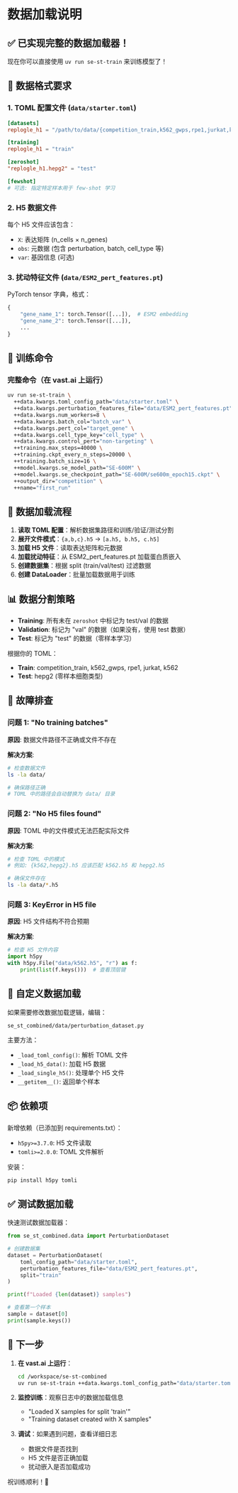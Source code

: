 # 数据加载说明

## ✅ 已实现完整的数据加载器！

现在你可以直接使用 `uv run se-st-train` 来训练模型了！

## 📁 数据格式要求

### 1. TOML 配置文件 (`data/starter.toml`)

```toml
[datasets]
replogle_h1 = "/path/to/data/{competition_train,k562_gwps,rpe1,jurkat,k562,hepg2}.h5"

[training]
replogle_h1 = "train"

[zeroshot]
"replogle_h1.hepg2" = "test"

[fewshot]
# 可选: 指定特定样本用于 few-shot 学习
```

### 2. H5 数据文件

每个 H5 文件应该包含：
- `X`: 表达矩阵 (n_cells × n_genes)
- `obs`: 元数据 (包含 perturbation, batch, cell_type 等)
- `var`: 基因信息 (可选)

### 3. 扰动特征文件 (`data/ESM2_pert_features.pt`)

PyTorch tensor 字典，格式：
```python
{
    "gene_name_1": torch.Tensor([...]),  # ESM2 embedding
    "gene_name_2": torch.Tensor([...]),
    ...
}
```

## 🚀 训练命令

### 完整命令（在 vast.ai 上运行）

```bash
uv run se-st-train \
  ++data.kwargs.toml_config_path="data/starter.toml" \
  ++data.kwargs.perturbation_features_file="data/ESM2_pert_features.pt" \
  ++data.kwargs.num_workers=8 \
  ++data.kwargs.batch_col="batch_var" \
  ++data.kwargs.pert_col="target_gene" \
  ++data.kwargs.cell_type_key="cell_type" \
  ++data.kwargs.control_pert="non-targeting" \
  ++training.max_steps=40000 \
  ++training.ckpt_every_n_steps=20000 \
  ++training.batch_size=16 \
  ++model.kwargs.se_model_path="SE-600M" \
  ++model.kwargs.se_checkpoint_path="SE-600M/se600m_epoch15.ckpt" \
  ++output_dir="competition" \
  ++name="first_run"
```

## 🔧 数据加载流程

1. **读取 TOML 配置**：解析数据集路径和训练/验证/测试分割
2. **展开文件模式**：`{a,b,c}.h5` → `[a.h5, b.h5, c.h5]`
3. **加载 H5 文件**：读取表达矩阵和元数据
4. **加载扰动特征**：从 ESM2_pert_features.pt 加载蛋白质嵌入
5. **创建数据集**：根据 split (train/val/test) 过滤数据
6. **创建 DataLoader**：批量加载数据用于训练

## 📊 数据分割策略

- **Training**: 所有未在 `zeroshot` 中标记为 test/val 的数据
- **Validation**: 标记为 "val" 的数据（如果没有，使用 test 数据）
- **Test**: 标记为 "test" 的数据（零样本学习）

根据你的 TOML：
- **Train**: competition_train, k562_gwps, rpe1, jurkat, k562
- **Test**: hepg2 (零样本细胞类型)

## 🐛 故障排查

### 问题 1: "No training batches"
**原因**: 数据文件路径不正确或文件不存在

**解决方案**:
```bash
# 检查数据文件
ls -la data/

# 确保路径正确
# TOML 中的路径会自动替换为 data/ 目录
```

### 问题 2: "No H5 files found"
**原因**: TOML 中的文件模式无法匹配实际文件

**解决方案**:
```bash
# 检查 TOML 中的模式
# 例如: {k562,hepg2}.h5 应该匹配 k562.h5 和 hepg2.h5

# 确保文件存在
ls -la data/*.h5
```

### 问题 3: KeyError in H5 file
**原因**: H5 文件结构不符合预期

**解决方案**:
```python
# 检查 H5 文件内容
import h5py
with h5py.File("data/k562.h5", "r") as f:
    print(list(f.keys()))  # 查看顶层键
```

## 📝 自定义数据加载

如果需要修改数据加载逻辑，编辑：
```
se_st_combined/data/perturbation_dataset.py
```

主要方法：
- `_load_toml_config()`: 解析 TOML 文件
- `_load_h5_data()`: 加载 H5 数据
- `_load_single_h5()`: 处理单个 H5 文件
- `__getitem__()`: 返回单个样本

## 📦 依赖项

新增依赖（已添加到 requirements.txt）：
- `h5py>=3.7.0`: H5 文件读取
- `tomli>=2.0.0`: TOML 文件解析

安装：
```bash
pip install h5py tomli
```

## ✅ 测试数据加载

快速测试数据加载器：
```python
from se_st_combined.data import PerturbationDataset

# 创建数据集
dataset = PerturbationDataset(
    toml_config_path="data/starter.toml",
    perturbation_features_file="data/ESM2_pert_features.pt",
    split="train"
)

print(f"Loaded {len(dataset)} samples")

# 查看第一个样本
sample = dataset[0]
print(sample.keys())
```

## 🎯 下一步

1. **在 vast.ai 上运行**：
   ```bash
   cd /workspace/se-st-combined
   uv run se-st-train ++data.kwargs.toml_config_path="data/starter.toml" ...
   ```

2. **监控训练**：观察日志中的数据加载信息
   - "Loaded X samples for split 'train'"
   - "Training dataset created with X samples"

3. **调试**：如果遇到问题，查看详细日志
   - 数据文件是否找到
   - H5 文件是否正确加载
   - 扰动嵌入是否加载成功

祝训练顺利！🚀

